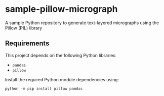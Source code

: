 # sample-pillow-micrograph

A sample Python repository to generate text-layered micrographs using the Pillow (PIL) library

## Requirements

This project depends on the following Python libraries:

- `pandas`
- `pillow`

Install the required Python module dependencies using:

```
python -m pip install pillow pandas
```
